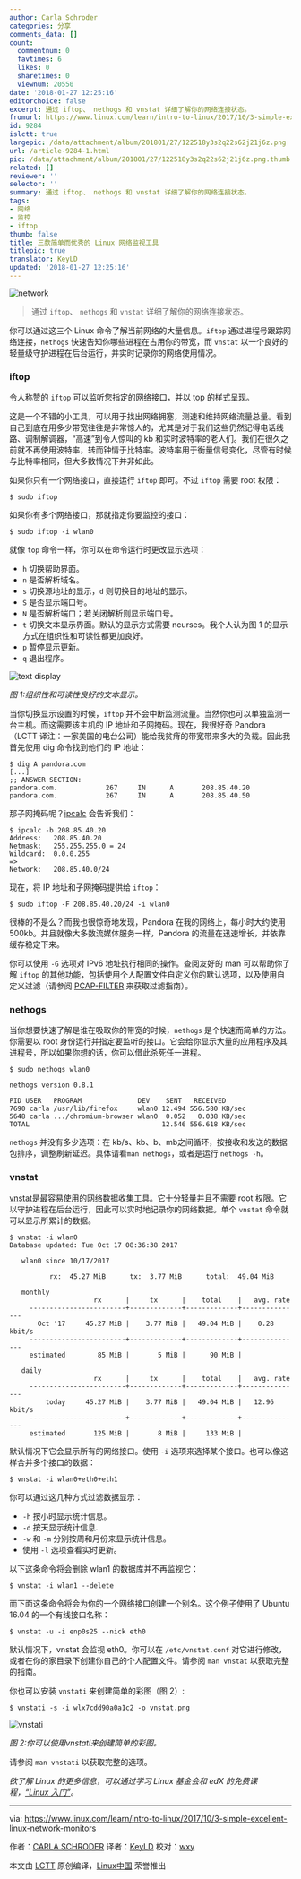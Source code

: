 ```yaml
---
author: Carla Schroder
categories: 分享
comments_data: []
count:
  commentnum: 0
  favtimes: 6
  likes: 0
  sharetimes: 0
  viewnum: 20550
date: '2018-01-27 12:25:16'
editorchoice: false
excerpt: 通过 iftop、 nethogs 和 vnstat 详细了解你的网络连接状态。
fromurl: https://www.linux.com/learn/intro-to-linux/2017/10/3-simple-excellent-linux-network-monitors
id: 9284
islctt: true
largepic: /data/attachment/album/201801/27/122518y3s2q22s62j21j6z.png
url: /article-9284-1.html
pic: /data/attachment/album/201801/27/122518y3s2q22s62j21j6z.png.thumb.jpg
related: []
reviewer: ''
selector: ''
summary: 通过 iftop、 nethogs 和 vnstat 详细了解你的网络连接状态。
tags:
- 网络
- 监控
- iftop
thumb: false
title: 三款简单而优秀的 Linux 网络监视工具
titlepic: true
translator: KeyLD
updated: '2018-01-27 12:25:16'
---
```


![network](/data/attachment/album/201801/27/122518y3s2q22s62j21j6z.png "network")



> 
> 通过 `iftop`、 `nethogs` 和 `vnstat` 详细了解你的网络连接状态。
> 
> 
> 


你可以通过这三个 Linux 命令了解当前网络的大量信息。`iftop` 通过进程号跟踪网络连接，`nethogs` 快速告知你哪些进程在占用你的带宽，而 `vnstat` 以一个良好的轻量级守护进程在后台运行，并实时记录你的网络使用情况。


### iftop


令人称赞的 `iftop` 可以监听您指定的网络接口，并以 top 的样式呈现。


这是一个不错的小工具，可以用于找出网络拥塞，测速和维持网络流量总量。看到自己到底在用多少带宽往往是非常惊人的，尤其是对于我们这些仍然记得电话线路、调制解调器，“高速”到令人惊叫的 kb 和实时波特率的老人们。我们在很久之前就不再使用波特率，转而钟情于比特率。波特率用于衡量信号变化，尽管有时候与比特率相同，但大多数情况下并非如此。


如果你只有一个网络接口，直接运行 `iftop` 即可。不过 `iftop` 需要 root 权限：



```
$ sudo iftop

```

如果你有多个网络接口，那就指定你要监控的接口：



```
$ sudo iftop -i wlan0

```

就像 `top` 命令一样，你可以在命令运行时更改显示选项：


* `h` 切换帮助界面。
* `n` 是否解析域名。
* `s` 切换源地址的显示，`d` 则切换目的地址的显示。
* `S` 是否显示端口号。
* `N` 是否解析端口；若关闭解析则显示端口号。
* `t` 切换文本显示界面。默认的显示方式需要 ncurses。我个人认为图 1 的显示方式在组织性和可读性都更加良好。
* `p` 暂停显示更新。
* `q` 退出程序。


![text display](/data/attachment/album/201801/27/122519kjjtdh5fftzwfpzp.png "text display")


*图 1:组织性和可读性良好的文本显示。*


当你切换显示设置的时候，`iftop` 并不会中断监测流量。当然你也可以单独监测一台主机。而这需要该主机的 IP 地址和子网掩码。现在，我很好奇 Pandora（LCTT 译注：一家美国的电台公司）能给我贫瘠的带宽带来多大的负载。因此我首先使用 dig 命令找到他们的 IP 地址：



```
$ dig A pandora.com
[...]
;; ANSWER SECTION:
pandora.com.            267     IN      A       208.85.40.20
pandora.com.            267     IN      A       208.85.40.50

```

那子网掩码呢？[ipcalc](https://www.linux.com/learn/intro-to-linux/2017/8/how-calculate-network-addresses-ipcalc) 会告诉我们：



```
$ ipcalc -b 208.85.40.20
Address:   208.85.40.20   
Netmask:   255.255.255.0 = 24
Wildcard:  0.0.0.255  
=>
Network:   208.85.40.0/24 

```

现在，将 IP 地址和子网掩码提供给 `iftop`：



```
$ sudo iftop -F 208.85.40.20/24 -i wlan0

```

很棒的不是么？而我也很惊奇地发现，Pandora 在我的网络上，每小时大约使用 500kb。并且就像大多数流媒体服务一样，Pandora 的流量在迅速增长，并依靠缓存稳定下来。


你可以使用 `-G` 选项对 IPv6 地址执行相同的操作。查阅友好的 man 可以帮助你了解 `iftop` 的其他功能，包括使用个人配置文件自定义你的默认选项，以及使用自定义过滤（请参阅 [PCAP-FILTER](http://www.tcpdump.org/manpages/pcap-filter.7.html) 来获取过滤指南）。


### nethogs


当你想要快速了解是谁在吸取你的带宽的时候，`nethogs` 是个快速而简单的方法。你需要以 root 身份运行并指定要监听的接口。它会给你显示大量的应用程序及其进程号，所以如果你想的话，你可以借此杀死任一进程。



```
$ sudo nethogs wlan0

nethogs version 0.8.1

PID USER   PROGRAM              DEV    SENT   RECEIVED       
7690 carla /usr/lib/firefox     wlan0 12.494 556.580 KB/sec
5648 carla .../chromium-browser wlan0  0.052   0.038 KB/sec
TOTAL                                 12.546 556.618 KB/sec 

```

`nethogs` 并没有多少选项：在 kb/s、kb、b、mb之间循环，按接收和发送的数据包排序，调整刷新延迟。具体请看`man nethogs`，或者是运行 `nethogs -h`。


### vnstat


[vnstat](http://humdi.net/vnstat/)是最容易使用的网络数据收集工具。它十分轻量并且不需要 root 权限。它以守护进程在后台运行，因此可以实时地记录你的网络数据。单个 `vnstat` 命令就可以显示所累计的数据。



```
$ vnstat -i wlan0
Database updated: Tue Oct 17 08:36:38 2017

   wlan0 since 10/17/2017

          rx:  45.27 MiB      tx:  3.77 MiB      total:  49.04 MiB

   monthly
                     rx      |     tx      |    total    |   avg. rate
     ------------------------+-------------+-------------+---------------
       Oct '17     45.27 MiB |    3.77 MiB |   49.04 MiB |    0.28 kbit/s
     ------------------------+-------------+-------------+---------------
     estimated        85 MiB |       5 MiB |      90 MiB |

   daily
                     rx      |     tx      |    total    |   avg. rate
     ------------------------+-------------+-------------+---------------
         today     45.27 MiB |    3.77 MiB |   49.04 MiB |   12.96 kbit/s
     ------------------------+-------------+-------------+---------------
     estimated       125 MiB |       8 MiB |     133 MiB |

```

默认情况下它会显示所有的网络接口。使用 `-i` 选项来选择某个接口。也可以像这样合并多个接口的数据：



```
$ vnstat -i wlan0+eth0+eth1

```

你可以通过这几种方式过滤数据显示：


* `-h` 按小时显示统计信息。
* `-d` 按天显示统计信息.
* `-w` 和 `-m` 分别按周和月份来显示统计信息。
* 使用 `-l` 选项查看实时更新。


以下这条命令将会删除 wlan1 的数据库并不再监视它：



```
$ vnstat -i wlan1 --delete

```

而下面这条命令将会为你的一个网络接口创建一个别名。这个例子使用了 Ubuntu 16.04 的一个有线接口名称：



```
$ vnstat -u -i enp0s25 --nick eth0

```

默认情况下，vnstat 会监视 eth0。你可以在 `/etc/vnstat.conf` 对它进行修改，或者在你的家目录下创建你自己的个人配置文件。请参阅 `man vnstat` 以获取完整的指南。


你也可以安装 `vnstati` 来创建简单的彩图（图 2）:



```
$ vnstati -s -i wlx7cdd90a0a1c2 -o vnstat.png

```

![vnstati](/data/attachment/album/201801/27/122520bdn47s4s847n7j4j.png "vnstati")


*图 2:你可以使用vnstati来创建简单的彩图。*


请参阅 `man vnstati` 以获取完整的选项。


*欲了解 Linux 的更多信息，可以通过学习 Linux 基金会和 edX 的免费课程，[“Linux 入门”](https://training.linuxfoundation.org/linux-courses/system-administration-training/introduction-to-linux)。*




---


via: <https://www.linux.com/learn/intro-to-linux/2017/10/3-simple-excellent-linux-network-monitors>


作者：[CARLA SCHRODER](https://www.linux.com/users/cschroder) 译者：[KeyLD](https://github.com/KeyLD) 校对：[wxy](https://github.com/wxy)


本文由 [LCTT](https://github.com/LCTT/TranslateProject) 原创编译，[Linux中国](https://linux.cn/) 荣誉推出